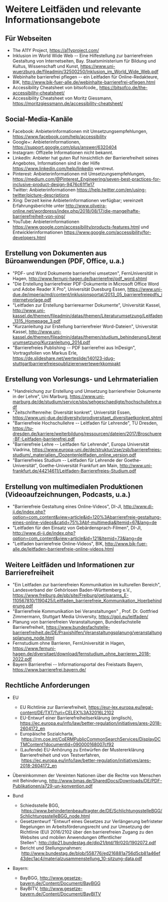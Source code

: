 Weitere Leitfäden und relevante Informationsangebote
====================================================


Für Webseiten
-------------

- The A11Y Project, <https://a11yproject.com/>
- Inklusion im World Wide Web -- Eine Hilfestellung zur barrierefreien Gestaltung von Internetseiten, Bay. Staatsministerium für Bildung und Kultus, Wissenschaft und Kunst,
  <https://www.uni-wuerzburg.de/fileadmin/32500250/Inklusion_im_World_Wide_Web.pdf>
- Webinhalte barrierefrei pflegen -- ein Leitfaden für Online-Redakteure, BIK,
  <http://www.bik-fuer-alle.de/webinhalte-barrierefrei-pflegen.html>
- Accessibility Cheatsheet von bitsofcode,, <https://bitsofco.de/the-accessibility-cheatsheet/>
- Accessibility Cheatsheet von Moritz Giessmann, <https://moritzgiessmann.de/accessibility-cheatsheet/>

Social-Media-Kanäle
-------------------

- Facebook: Anbieterinformationen mit Umsetzungsempfehlungen, <https://www.facebook.com/help/accessibility>
- Google+: Anbieterinformationen, <https://support.google.com/plus/answer/6320404>
- Instagram: Offizelle Informationen nicht bekannt.
- LinkedIn: Anbieter hat guten Ruf hinsichtlich der Barrierefreiheit seines Angebotes, Informationen sind in der Hilfe <https://www.linkedin.com/help/linkedin> verstreut.
- Pinterest: Anbieterinformationen mit Umsetzungsempfehlungen, <https://medium.com/@Pinterest_Engineering/seven-best-practices-for-inclusive-product-design-9476c61f1e17>
- Twitter: Anbieterinformationen <https://help.twitter.com/en/using-twitter/picture-descriptions>
- Xing: Derzeit keine Anbieterinformationen verfügbar; vereinzelt Erfahrungsberichte unter <http://www.oliveira-online.net/wordpress/index.php/2018/08/17/die-mangelhafte-barrierefreiheit-von-xing/>
- YouTube: Anbieterinformationen <https://www.google.com/accessibility/products-features.html> und Entwicklerinformationen <https://www.google.com/accessibility/for-developers.html>


Erstellung von Dokumenten aus Büroanwendungen (PDF, Office, u.a.)
-----------------------------------------------------------------

- "PDF- und Word Dokumente barrierefrei umsetzen", FernUniversität in Hagen, <http://www.fernuni-hagen.de/barrierefrei/pdf_word.shtml>
- "Die Erstellung barrierefreier PDF-Dokumente in Microsoft Office Word und Adobe Reader X Pro", Universität Duesburg Essen,  <https://www.uni-due.de/imperia/md/content/inklusionsportal/2013_05_barrierefreiepdfs_internetvorlage.pdf>
- "Leitfaden zur Erstellung barrierearmer Dokumente", Universität Kassel,  <http://www.uni-kassel.de/themen/fileadmin/datas/themen/Literaturumsetzung/Leitfaden_1315_Homepage_3.pdf>
- "Kurzanleitung zur Erstellung barrierefreier Word-Dateien", Universität Kassel,  <http://www.uni-kassel.de/themen/fileadmin/datas/themen/studium_behinderung/Literaturumsetzung/Kurzanleitung_2014.pdf>
- "Barrierefreies Publishing -- PDF barrierefrei aus InDesign", Vortragsfolien von Markus Erle,   <https://de.slideshare.net/werteslide/140123-idug-stuttgartbarrierefreiespublizierenwertewerkkompakt>

Erstellung von Vorlesungs- und Lehrmaterialien
----------------------------------------------

- "Handreichung zur Erstellung und Umsetzung barrierefreier Dokumente in der Lehre", Uni Marburg,   <https://www.uni-marburg.de/de/studium/service/sbs/sehgeschaedigte/hochschullehre.pdf>
- "Zeitschriftenreihe: Diversität konkret", Universität Essen, <https://www.uni-due.de/diversity/prodiversitaet_diversitaetkonkret.shtml>
- "Barrierefreie Hochschullehre -- Leitfaden für Lehrende", TU Dresden, <https://tu-dresden.de/karriere/weiterbildung/ressourcen/dateien/2017/Broschuere-BF-Leitfaden-barrierefrei.pdf>
- "Barrierefreie Lehre -- Leitfaden für Lehrende", Europa Universität Viadrina,
    <https://www.europa-uni.de/de/struktur/zse/zsb/barrierefreies-studium/_materialien_/Dozentenleitfaden_online_version.pdf>
- "Barrierefreies Studium -- Leitfaden für Lehrende der Goethe-Universität", Goethe-Universität Frankfurt am Main, <http://www.uni-frankfurt.de/44214611/Leitfaden-Barrierefreies-Studium.pdf>

Erstellung von multimedialen Produktionen (Videoaufzeichnungen, Podcasts, u.a.)
-------------------------------------------------------------------------------

- "Barrierefreie Gestaltung eines Online-Videos", DI-JI, <http://www.di-ji.de/index.php?option=com_content&view=article&id=120%3Abarrierefreie-gestaltung-eines-online-videos&catid=75%3Abf-multimedia&Itemid=67&lang=de>
- "Leitfaden für den Einsatz von Gebärdensprach-Filmen", DI-JI, <http://www.di-ji.de/index.php?option=com_content&view=article&id=121&Itemid=73&lang=de>
- "Leitfaden barrierefreie Online-Videos", BIK, <http://www.bik-fuer-alle.de/leitfaden-barrierefreie-online-videos.html>

Weitere Leitfäden und Informationen zur Barrierefreiheit
--------------------------------------------------------

- "Ein Leitfaden zur barrierefreien Kommunikation im kulturellen  Bereich", Landesverband der Gehörlosen Baden-Württemberg e.V.,  <https://www.freiburg.de/pb/site/Freiburg/get/params_E-110567810/1190425/Leitfaden_barrierefreie_Kommunikation_Hoerbehinderung.pdf>
- "Barrierefreie Kommunikation bei Veranstaltungen" , Prof. Dr. Gottfried Zimmermann, Stuttgart Media University, <https://gpii.eu/leitfaden/>
- Planung von barrierefreien Veranstaltungen, Bundesfachstelle Barrierefreiheit, <https://www.bundesfachstelle-barrierefreiheit.de/DE/Praxishilfen/Veranstaltungsplanung/veranstaltungsplanung_node.html>
- Fernstudium ohne Barrieren, FernUniversität in Hagen,  <https://www.fernuni-hagen.de/diversitaet/download/fernstudium_ohne_barrieren_2018-2022.pdf>
- Bayern Barrierefrei -- Informationsportal des Freistaats Bayern,  <https://www.barrierefrei.bayern.de/>

Rechtliche Anforderungen
------------------------

- EU
    - EU Richtlinie zur Barrierefreiheit, <https://eur-lex.europa.eu/legal-content/DE/TXT/?uri=CELEX%3A32016L2102> 
    - EU-Entwurf einer Barrierefreiheitserklärung (englisch),
    <https://ec.europa.eu/info/law/better-regulation/initiatives/ares-2018-2604172_en>
    - Europäische Sozialcharta,
     <https://rm.coe.int/CoERMPublicCommonSearchServices/DisplayDCTMContent?documentId=090000168007cf92> 
    - (Laufende) EU-Anhörung zu Entwürfen der Mustererklärung Barrierefreiheit und von   Testverfahren,  <https://ec.europa.eu/info/law/better-regulation/initiatives/ares-2018-2604172_en>  
    
-  Übereinkommen der Vereinten Nationen über die Rechte von Menschen mit Behinderung, 
    <http://www.bmas.de/SharedDocs/Downloads/DE/PDF-Publikationen/a729-un-konvention.pdf>

- Bund
    - Schiedsstelle BGG,  <https://www.behindertenbeauftragter.de/DE/SchlichtungsstelleBGG/SchlichtungsstelleBGG_node.html>  
    - Gesetzentwurf "Entwurf eines Gesetzes zur Verlängerung befristeter Regelungen im Arbeitsförderungsrecht und zur Umsetzung der Richtlinie (EU) 2016/2102 über den barrierefreien Zugang zu den Websites und mobilen Anwendungen öffentlicher Stellen": <http://dip21.bundestag.de/dip21/btd/19/020/1902072.pdf>  
    - Bericht und Stellungsnahmen:  <http://www.bundestag.de/blob/558776/ed216881a756d5cb81a46ef43dec1ac4/materialzusammenstellung_10-sitzung-data.pdf>  

- Bayern:
    - BayBGG, <http://www.gesetze-bayern.de/Content/Document/BayBGG> 
    - BayBITV, <http://www.gesetze-bayern.de/Content/Document/BayBITV>  
